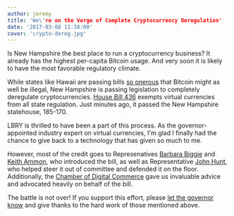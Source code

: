 ```yaml
---
author: jeremy
title: 'We\'re on the Verge of Complete Cryptocurrency Deregulation'
date: '2017-03-08 11:38:00'
cover: 'crypto-dereg.jpg'
---
```


Is New Hampshire the best place to run a cryptocurrency business? It already has the highest per-capita Bitcoin usage. And very soon it is likely to have the most favorable regulatory climate.

While states like Hawaii are passing bills [so onerous](http://www.coindesk.com/coinbase-just-stopped-serving-bitcoin-hawaii/) that Bitcoin might as well be illegal, New Hampshire is passing legislation to completely deregulate cryptocurrencies. [House Bill 436](http://www.gencourt.state.nh.us/bill_status/Results.aspx?q=1&txtsessionyear=2017) exempts virtual currencies from all state regulation. Just minutes ago, it passed the New Hampshire statehouse, 185-170.

LBRY is thrilled to have been a part of this process. As the governor-appointed industry expert on virtual currencies, I'm glad I finally had the chance to give back to a technology that has given so much to me.

However, most of the credit goes to Represenatives [Barbara Biggie](http://www.gencourt.state.nh.us/house/members/member.aspx?member=377207) and [Keith Ammon](http://www.gencourt.state.nh.us/house/members/member.aspx?member=377204), who introduced the bill, as well as Representative [John Hunt](http://www.gencourt.state.nh.us/house/members/member.aspx?member=372375), who helped steer it out of committee and defended it on the floor. Additionally, the [Chamber of Digital Commerce](https://digitalchamber.org/) gave us invaluable advice and advocated heavily on behalf of the bill.

The battle is not over! If you support this effort, please [let the governor know](https://www.governor.nh.gov/contact/index.htm) and give thanks to the hard work of those mentioned above.

